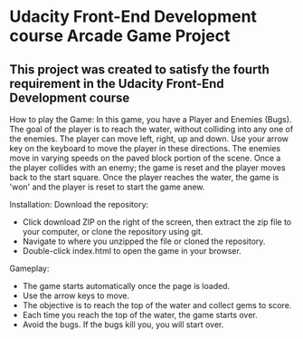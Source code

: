 # Udacity Front-End Development course Arcade Game Project
## This project was created to satisfy the fourth requirement in the Udacity Front-End Development course 


How to play the Game: 
In this game, you have a Player and Enemies (Bugs). The goal of the player is to reach the water, without colliding into any one of the enemies. The player can move left, right, up and down. Use your arrow key on the keyboard to move the player in these directions. The enemies move in varying speeds on the paved block portion of the scene. Once a the player collides with an enemy; the game is reset and the player moves back to the start square. Once the player reaches the water, the game is 'won' and the player is reset to start the game anew.

Installation:
Download the repository:
* Click download ZIP on the right of the screen, then extract the zip file to your computer, or clone the repository using git.
* Navigate to where you unzipped the file or cloned the repository.
* Double-click index.html to open the game in your browser.

Gameplay:
* The game starts automatically once the page is loaded.
* Use the arrow keys to move.
* The objective is to reach the top of the water and collect gems to score.
* Each time you reach the top of the water, the game starts over.
* Avoid the bugs. If the bugs kill you, you will start over.

